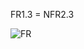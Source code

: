 FR1.3 = NFR2.3

![FR](/SoftwareRequirements/1.4-FuncNonFuncRequirements/1.4.4-NFRUserInterfaceOUTPUT/NFR1.3.jpg)
